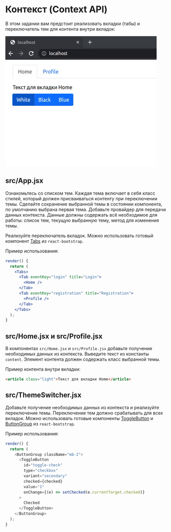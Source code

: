 # Контекст (Context API)

В этом задании вам предстоит реализовать вкладки (табы) и переключатель тем для контента внутри вкладок:

![](./images/example.gif)

## src/App.jsx

Ознакомьтесь со списком тем. Каждая тема включает в себя класс стилей, который должен присваиваться контенту при переключении темы. Сделайте сохранение выбранной темы в состоянии компонента, по умолчанию выбрана первая тема. Добавьте провайдер для передачи данных контекста. Данные должны содержать всё необходимое для работы: список тем, текущую выбранную тему, метод для изменения темы.

Реализуйте переключатель вкладок. Можно использовать готовый компонент [Tabs](https://react-bootstrap.github.io/docs/components/tabs/) из `react-bootstrap`.

Пример использования:

```jsx
render() {
  return (
    <Tabs>
      <Tab eventKey="login" title="Login">
        <Home />
      </Tab>
      <Tab eventKey="registration" title="Registration">
        <Profile />
      </Tab>
    </Tabs>
  );
}
```

## src/Home.jsx и src/Profile.jsx

В компонентах `src/Home.jsx` и `src/Profile.jsx` добавьте получение необходимых данных из контекста. Выведите текст из константы `content`. Элемент контента должен содержать класс выбранной темы.

Пример контента внутри вкладки:

```html
<article class="light">Текст для вкладки Home</article>
```

## src/ThemeSwitcher.jsx

Добавьте получение необходимых данных из контекста и реализуйте переключение темы. Переключение тем должно срабатывать для всех вкладок. Можно использовать готовые компоненты [ToggleButton](https://react-bootstrap.github.io/docs/components/buttons/#togglebuttongroup) и [ButtonGroup](https://react-bootstrap.github.io/docs/components/button-group/) из `react-bootstrap`.

Пример использования:

```js
render() {
  return (
    <ButtonGroup className="mb-2">
      <ToggleButton
        id="toggle-check"
        type="checkbox"
        variant="secondary"
        checked={checked}
        value="1"
        onChange={(e) => setChecked(e.currentTarget.checked)}
      >
        Checked
      </ToggleButton>
    </ButtonGroup>
  );
}
```
